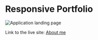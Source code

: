 # Responsive Portfolio


![Application landing page](https://feizhi255.github.io/Responsive-Portfolio/Assests/Images/2020-08-01.png)

Link to the live site: [About me](https://feizhi255.github.io/Responsive-Portfolio/)